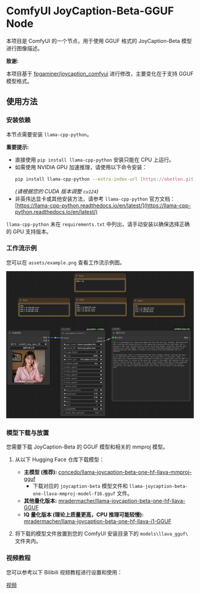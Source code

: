 # ComfyUI JoyCaption-Beta-GGUF Node

本项目是 ComfyUI 的一个节点，用于使用 GGUF 格式的 JoyCaption-Beta 模型进行图像描述。

**致谢:**

本项目基于 [fpgaminer/joycaption_comfyui](https://github.com/fpgaminer/joycaption_comfyui) 进行修改，主要变化在于支持 GGUF 模型格式。

## 使用方法

### 安装依赖

本节点需要安装 `llama-cpp-python`。

**重要提示:**

* 直接使用 `pip install llama-cpp-python` 安装只能在 CPU 上运行。
* 如需使用 NVIDIA GPU 加速推理，请使用以下命令安装：
    ```bash
    pip install llama-cpp-python --extra-index-url [https://abetlen.github.io/llama-cpp-python/whl/cu124](https://abetlen.github.io/llama-cpp-python/whl/cu124)
    ```
    *(请根据您的 CUDA 版本调整 `cu124`)*
* 非英伟达显卡或其他安装方法，请参考 `llama-cpp-python` 官方文档：
    [https://llama-cpp-python.readthedocs.io/en/latest/](https://llama-cpp-python.readthedocs.io/en/latest/)

`llama-cpp-python` 未在 `requirements.txt` 中列出，请手动安装以确保选择正确的 GPU 支持版本。

### 工作流示例

您可以在 `assets/example.png` 查看工作流示例图。

![工作流示例](assets/example.png)

### 模型下载与放置

您需要下载 JoyCaption-Beta 的 GGUF 模型和相关的 mmproj 模型。

1.  从以下 Hugging Face 仓库下载模型：
    * **主模型 (推荐):** [concedo/llama-joycaption-beta-one-hf-llava-mmproj-gguf](https://huggingface.co/concedo/llama-joycaption-beta-one-hf-llava-mmproj-gguf/tree/main)
        * 下载对应的 `joycaption-beta` 模型文件和 `llama-joycaption-beta-one-llava-mmproj-model-f16.gguf` 文件。
    * **其他量化版本:** [mradermacher/llama-joycaption-beta-one-hf-llava-GGUF](https://huggingface.co/mradermacher/llama-joycaption-beta-one-hf-llava-GGUF/tree/main)
    * **IQ 量化版本 (理论上质量更高，CPU 推理可能较慢):** [mradermacher/llama-joycaption-beta-one-hf-llava-i1-GGUF](https://huggingface.co/mradermacher/llama-joycaption-beta-one-hf-llava-i1-GGUF/tree/main)

2.  将下载的模型文件放置到您的 ComfyUI 安装目录下的 `models\llava_gguf\` 文件夹内。

### 视频教程

您可以参考以下 Bilibili 视频教程进行设置和使用：

[视频](https://www.bilibili.com/video/BV1JKJgzZEgR/)

